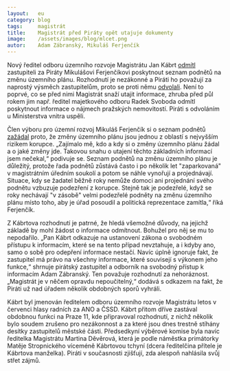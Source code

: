 ```yaml
---
layout:   eu
category: blog
tags:     magistrát
title:    Magistrát před Piráty opět utajuje dokumenty
image:    /assets/images/blog/mlcet.png
autor:    Adam Zábranský, Mikuláš Ferjenčík
---
```


Nový ředitel odboru územního rozvoje Magistrátu Jan Kábrt [odmítl](https://github.com/pirati-cz/KlubPraha/blob/master/spisy/2015/130-tabulka-podnetu/2-odmitnuti/odmitnuti.pdf) zastupiteli za Piráty Mikulášovi Ferjenčíkovi poskytnout seznam podnětů na změnu územního plánu. Rozhodnutí je nezákonné a Piráti ho považují za naprostý výsměch zastupitelům, proto se proti němu [odvolali](https://github.com/pirati-cz/KlubPraha/blob/master/spisy/2015/130-tabulka-podnetu/3-odvolani/main.pdf). Není to poprvé, co se před nimi Magistrát snaží utajit informace, zhruba před půl rokem jim např. ředitel majetkového odboru Radek Svoboda odmítl poskytnout informace o nájmech pražských nemovitostí. Piráti s odvoláním u Ministerstva vnitra uspěli.

Člen výboru pro územní rozvoj Mikuláš Ferjenčík si o seznam podnětů [zažádal](https://github.com/pirati-cz/KlubPraha/blob/master/spisy/2015/130-tabulka-podnetu/1-zadost/main.pdf) proto, že změny územního plánu jsou jednou z oblastí s nejvyšším rizikem korupce. „Zajímalo mě, kdo a kdy si o změny územního plánu žádal a o jaké změny jde. Takovou snahu o utajení těchto základních informací jsem nečekal,“ podivuje se. Seznam podnětů na změnu územního plánu je důležitý, protože řada podnětů zůstává často i po několik let "zaparkovaná" v magistrátním úředním soukolí a potom se náhle vynořují a projednávají. Situace, kdy se žadatel běžně roky nemůže domoci ani projednání svého podnětu vzbuzuje podezření z korupce. Stejně tak je podezřelé, když se roky nechávají "v zásobě" velmi podezřelé podněty na změnu územního plánu místo toho, aby je úřad posoudil a politická reprezentace zamítla,“ říká Ferjenčík. 

Z Kábrtova rozhodnutí je patrné, že hledá všemožné důvody, na jejichž základě by mohl žádost o informace odmítnout. Bohužel pro něj se mu to nepodařilo. „Pan Kábrt odkazuje na ustanovení zákona o svobodném přístupu k informacím, které se na tento případ nevztahuje, a i kdyby ano, samo o sobě pro odepření informace nestačí. Navíc úplně ignoruje fakt, že zastupitel má právo na všechny informace, které souvisejí s výkonem jeho funkce,“ shrnuje pirátský zastupitel a odborník na svobodný přístup k informacím Adam Zábranský. Ten považuje rozhodnutí za nehoráznost. „Magistrát je v něčem opravdu nepoučitelný,“ dodává s odkazem na fakt, že Piráti už nad úřadem několik obdobných sporů vyhráli.

Kábrt byl jmenován ředitelem odboru územního rozvoje Magistrátu letos v červenci hlasy radních za ANO a ČSSD. Kábrt přitom dříve zastával obdobnou funkci na Praze 11, kde připravoval rozhodnutí, z nichž několik bylo soudem zrušeno pro nezákonnost a za které jsou dnes trestně stíhány desítky zastupitelů městské části. Předsedkyní výběrové komise byla navíc ředitelka Magistrátu Martina Děvěrová, která je podle náměstka primátorky Matěje Stropnického víceméně Kábrtovou tchyní (dcera ředitelčina přítele je Kábrtova manželka). Piráti v současnosti zjišťují, zda alespoň nahlásila svůj střet zájmů.

